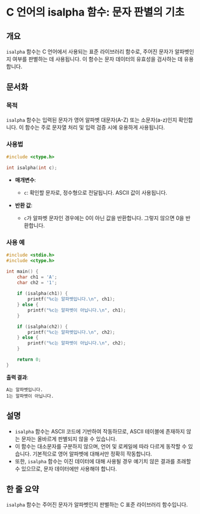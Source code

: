 <!--
Meta Description: # C 언어의 isalpha 함수: 문자 판별의 기초 ## 개요 `isalpha` 함수는 C 언어에서 사용되는 표준 라이브러리 함수로, 주어진 문자가 알파벳인지 여부를 판별하는 데 사용됩니다. 이 함수는 문자 데이터의 유효성을 검사하는 데 유용합니다. ## 문서화 ##...
Meta Keywords: isalpha, 함수는, ch1, ch2, printf
-->

# C 언어의 isalpha 함수: 문자 판별의 기초

## 개요
`isalpha` 함수는 C 언어에서 사용되는 표준 라이브러리 함수로, 주어진 문자가 알파벳인지 여부를 판별하는 데 사용됩니다. 이 함수는 문자 데이터의 유효성을 검사하는 데 유용합니다.

## 문서화

### 목적
`isalpha` 함수는 입력된 문자가 영어 알파벳 대문자(A-Z) 또는 소문자(a-z)인지 확인합니다. 이 함수는 주로 문자열 처리 및 입력 검증 시에 유용하게 사용됩니다.

### 사용법
```c
#include <ctype.h>

int isalpha(int c);
```

- **매개변수**: 
  - `c`: 확인할 문자로, 정수형으로 전달됩니다. ASCII 값이 사용됩니다.
  
- **반환 값**: 
  - `c`가 알파벳 문자인 경우에는 0이 아닌 값을 반환합니다. 그렇지 않으면 0을 반환합니다.

### 사용 예
```c
#include <stdio.h>
#include <ctype.h>

int main() {
    char ch1 = 'A';
    char ch2 = '1';
    
    if (isalpha(ch1)) {
        printf("%c는 알파벳입니다.\n", ch1);
    } else {
        printf("%c는 알파벳이 아닙니다.\n", ch1);
    }

    if (isalpha(ch2)) {
        printf("%c는 알파벳입니다.\n", ch2);
    } else {
        printf("%c는 알파벳이 아닙니다.\n", ch2);
    }

    return 0;
}
```
**출력 결과**:
```
A는 알파벳입니다.
1는 알파벳이 아닙니다.
```

## 설명
- `isalpha` 함수는 ASCII 코드에 기반하여 작동하므로, ASCII 테이블에 존재하지 않는 문자는 올바르게 판별되지 않을 수 있습니다.
- 이 함수는 대소문자를 구분하지 않으며, 언어 및 로케일에 따라 다르게 동작할 수 있습니다. 기본적으로 영어 알파벳에 대해서만 정확히 작동합니다.
- 또한, `isalpha` 함수는 이진 데이터에 대해 사용될 경우 예기치 않은 결과를 초래할 수 있으므로, 문자 데이터에만 사용해야 합니다.

## 한 줄 요약
`isalpha` 함수는 주어진 문자가 알파벳인지 판별하는 C 표준 라이브러리 함수입니다.